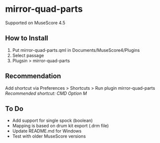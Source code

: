 # mirror-quad-parts

Supported on MuseScore 4.5

## How to Install
1. Put mirror-quad-parts.qml in Documents/MuseScore4/Plugins
2. Select passage
3. Plugsin > mirror-quad-parts

## Recommendation
Add shortcut via Preferences > Shortcuts > Run plugin mirror-quad-parts
_Recommended shortcut: CMD Option M_

## To Do
* Add support for single spock (boolean)
* Mapping is based on drum kit export (.drm file)
* Update README.md for Windows
* Test with older MuseScore versions